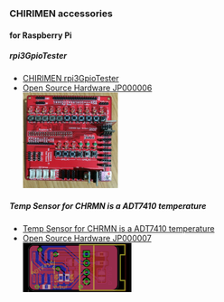 ### CHIRIMEN accessories

#### for Raspberry Pi

##### rpi3GpioTester

- [CHIRIMEN rpi3GpioTester](https://github.com/chirimen-oh/accessories/tree/master/forRaspberryPi3/rpi3GpioTester)
- [Open Source Hardware JP000006](https://certification.oshwa.org/jp000006.html)
  <br>
  <img src="./images/rpi3GpioTester.jpg" width="35%">

##### Temp Sensor for CHRMN is a ADT7410 temperature

- [Temp Sensor for CHRMN is a ADT7410 temperature](https://github.com/chirimen-oh/accessories/tree/master/grove/adt7410)
- [Open Source Hardware JP000007](https://certification.oshwa.org/jp000007.html)
  <br>
  <img src="./images/ADT7410.png" width="40%">
